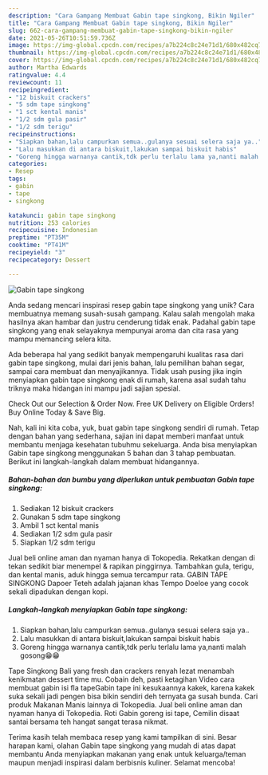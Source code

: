 ```yaml
---
description: "Cara Gampang Membuat Gabin tape singkong, Bikin Ngiler"
title: "Cara Gampang Membuat Gabin tape singkong, Bikin Ngiler"
slug: 662-cara-gampang-membuat-gabin-tape-singkong-bikin-ngiler
date: 2021-05-26T10:51:59.736Z
image: https://img-global.cpcdn.com/recipes/a7b224c8c24e71d1/680x482cq70/gabin-tape-singkong-foto-resep-utama.jpg
thumbnail: https://img-global.cpcdn.com/recipes/a7b224c8c24e71d1/680x482cq70/gabin-tape-singkong-foto-resep-utama.jpg
cover: https://img-global.cpcdn.com/recipes/a7b224c8c24e71d1/680x482cq70/gabin-tape-singkong-foto-resep-utama.jpg
author: Martha Edwards
ratingvalue: 4.4
reviewcount: 11
recipeingredient:
- "12 biskuit crackers"
- "5 sdm tape singkong"
- "1 sct kental manis"
- "1/2 sdm gula pasir"
- "1/2 sdm terigu"
recipeinstructions:
- "Siapkan bahan,lalu campurkan semua..gulanya sesuai selera saja ya.."
- "Lalu masukkan di antara biskuit,lakukan sampai biskuit habis"
- "Goreng hingga warnanya cantik,tdk perlu terlalu lama ya,nanti malah gosong😁😁"
categories:
- Resep
tags:
- gabin
- tape
- singkong

katakunci: gabin tape singkong 
nutrition: 253 calories
recipecuisine: Indonesian
preptime: "PT35M"
cooktime: "PT41M"
recipeyield: "3"
recipecategory: Dessert

---
```



![Gabin tape singkong](https://img-global.cpcdn.com/recipes/a7b224c8c24e71d1/680x482cq70/gabin-tape-singkong-foto-resep-utama.jpg)

Anda sedang mencari inspirasi resep gabin tape singkong yang unik? Cara membuatnya memang susah-susah gampang. Kalau salah mengolah maka hasilnya akan hambar dan justru cenderung tidak enak. Padahal gabin tape singkong yang enak selayaknya mempunyai aroma dan cita rasa yang mampu memancing selera kita.

Ada beberapa hal yang sedikit banyak mempengaruhi kualitas rasa dari gabin tape singkong, mulai dari jenis bahan, lalu pemilihan bahan segar, sampai cara membuat dan menyajikannya. Tidak usah pusing jika ingin menyiapkan gabin tape singkong enak di rumah, karena asal sudah tahu triknya maka hidangan ini mampu jadi sajian spesial.

Check Out our Selection &amp; Order Now. Free UK Delivery on Eligible Orders! Buy Online Today &amp; Save Big.


Nah, kali ini kita coba, yuk, buat gabin tape singkong sendiri di rumah. Tetap dengan bahan yang sederhana, sajian ini dapat memberi manfaat untuk membantu menjaga kesehatan tubuhmu sekeluarga. Anda bisa menyiapkan Gabin tape singkong menggunakan 5 bahan dan 3 tahap pembuatan. Berikut ini langkah-langkah dalam membuat hidangannya.

<!--inarticleads1-->

##### Bahan-bahan dan bumbu yang diperlukan untuk pembuatan Gabin tape singkong:

1. Sediakan 12 biskuit crackers
1. Gunakan 5 sdm tape singkong
1. Ambil 1 sct kental manis
1. Sediakan 1/2 sdm gula pasir
1. Siapkan 1/2 sdm terigu


Jual beli online aman dan nyaman hanya di Tokopedia. Rekatkan dengan di tekan sedikit biar menempel &amp; rapikan pinggirnya. Tambahkan gula, terigu, dan kental manis, aduk hingga semua tercampur rata. GABIN TAPE SINGKONG Dapoer Teteh adalah jajanan khas Tempo Doeloe yang cocok sekali dipadukan dengan kopi. 

<!--inarticleads2-->

##### Langkah-langkah menyiapkan Gabin tape singkong:

1. Siapkan bahan,lalu campurkan semua..gulanya sesuai selera saja ya..
1. Lalu masukkan di antara biskuit,lakukan sampai biskuit habis
1. Goreng hingga warnanya cantik,tdk perlu terlalu lama ya,nanti malah gosong😁😁


Tape Singkong Bali yang fresh dan crackers renyah lezat menambah kenikmatan dessert time mu. Cobain deh, pasti ketagihan Video cara membuat gabin isi fla tapeGabin tape ini kesukaannya kakek, karena kakek suka sekali jadi pengen bisa bikin sendiri deh ternyata ga susah bunda. Cari produk Makanan Manis lainnya di Tokopedia. Jual beli online aman dan nyaman hanya di Tokopedia. Roti Gabin goreng isi tape, Cemilin disaat santai bersama teh hangat sangat terasa nikmat. 

Terima kasih telah membaca resep yang kami tampilkan di sini. Besar harapan kami, olahan Gabin tape singkong yang mudah di atas dapat membantu Anda menyiapkan makanan yang enak untuk keluarga/teman maupun menjadi inspirasi dalam berbisnis kuliner. Selamat mencoba!
